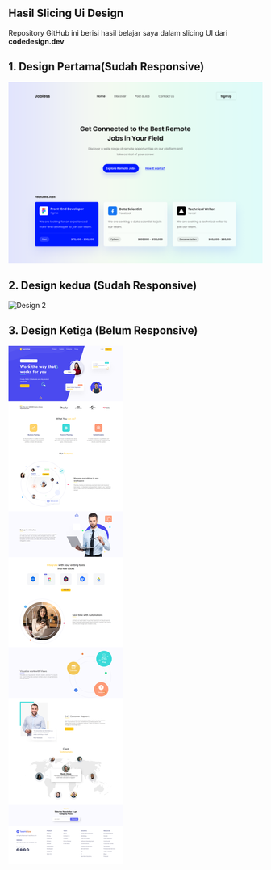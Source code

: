 ## Hasil Slicing Ui Design

Repository GitHub ini berisi hasil belajar saya dalam slicing UI dari **codedesign.dev**

## 1. Design Pertama(Sudah Responsive)

![Design 1](assets/img/Design1.png)

## 2. Design kedua (Sudah Responsive)

![Design 2](assets/img/Design2.png)

## 3. Design Ketiga (Belum Responsive)

![Design 3](assets/img/design%203.png)